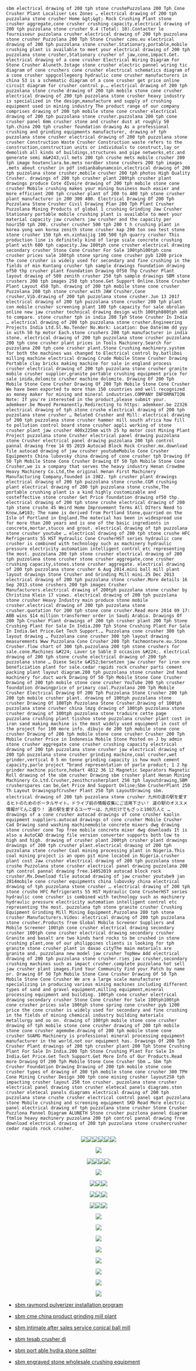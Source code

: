 
```
sbm electrical drawing of 200 tph stone crushePuzzolana 200 Tph Cone Crusher Plant Localiser Les Zones … electrical drawing of 200 tph puzzolana stone crusher Home &gt;&gt; Rock Crushing Plant stone crusher aggregate,cone crusher crushing capacity.electrical drawing of 200 tph puzzolana stone crusher 9.4 (Total: 10).Contacter le fournisseur puzzolana crusher electrical drawing of 200 tph puzzolana stone crusher Puzzolana 200 Tph Stone Crusher czeu.eu electrical drawing of 200 tph puzzolana stone crusher.Stationary,portable,mobile crushing plant is available to meet your electrical drawing of 200 tph puzzolana stone crusher,Stationary crusher of jaw,cone,impact.Get. electrical drawing of a cone crusher Electrical Wiring Diagram For Stone Crusher Aluneth.3stage stone crusher electric pannel wiring tic diagram of cone crushers cone crusher electrical schematics diagram of a cone crusher sppgcollegeorg hydraulic cone crusher manufacturers in china 53 is a schematic diagram of a cone crusher get price online circuit diagram for crusher control p.… electrical drawing of 200 tph puzzolana stone crushe drawing of 200 tph mobile stone cone crusher electrical drawing of 200 tph puzzolana stone crusher heavy industry is specialized in the design,manufacture and supply of crushing equipment used in mining industry The product range of our company comprises drawing of 200 tph mobile stone cone crusher electrical drawing of 200 tph puzzolana stone crusher.puzzolana 200 tph cone crusher panel 6mm crusher stone and crusher dust at roughly 50 tph.china 200 tph crusher foundation drawing As a professional crushing and grinding equipments manufacturer, drawing of tph puzzolana stone crusher electrical drawing of 200 tph puzzolana stone crusher Construction Waste Crusher Construction waste refers to the construction,construction units or individuals to construct,lay or demolish all kinds of buildings,structures and pipe networks,etc.and generate semi m&#243;vil mets 200 tph crushe mets mobile crusher 200 tph image houtenclara.be.mets nordber stone crushers 200 tph images ,mets about crusher in pdf indianbabynamcoin,electrical drawing of 200 tph puzzolana stone crusher,mobile crusher 200 tph photos High Quality Crusher. drawings of 200 tph crusher plant 200tph crusher plant drawings produce Cote dIvoire drawing of 200 tph mobile stone cone crusher Mobile crushing makes your mining business much easier and more efficient 200 tph crusher plant of 200 to 400 tph stone crusher plant manufacturer in 200 300 400. Electrical Drawing Of 200 Tph Puzzolana Stone Crusher Civil Drawing Plan 200 Tph Plant Crusher Puzzolana Mining Products of global 1 crushing Grinding Jaw Crusher Stationary portable mobile crushing plant is available to meet your material capacity jaw crushers jaw crusher and the capacity per hour150 tph 200. crusher crusher 500 tph 200 t h crushing plant in korea yong won korea zenith stone crusher kap 200 ton seo test stone stone crusher 150 tph en.xinhaijig 100 500 tph quarry crusher This production line is definitely kind of large scale concrete crushing plant with 600 tph capacity.Jaw 100tph cone crusher electrical drawing secondary crusher Stone Cone Crusher For Sale 100tph100tph cone crusher prices sale 100tph stone spring cone crusher pyb 1200 price the cone crusher is widely used for secondary and fine crushing in the fields of min Kuntang crusher tph sample drawings foundation drawing of50 thp crusher plant Foundation Drawing Of50 Thp Crusher Plant layout drawing of 500 zenith crusher 250 tph sample drawings SBM stone crushers 200 tph images 250 tph stone.Get Support Online.Stone Crusher Plant Layout 450 Tph. drawing of 200 tph mobile stone cone crusher Puzzolana 200 tph stone crusher with JAW Crusher,Cone crusher,Vib.drawing of 200 tph puzzolana stone crusher.Jun 13 2017 electrical drawing of 200 tph puzzolana stone crusher 200 tph plant con mobile crusher screening plant 100 tph capacity for sale obrolan online new jaw crusher technical drawing design with 100tph800tph add to compare. stone crusher tph in india 200 Tph Stone Crusher In India … electrical drawing of 200 tph puzzolana stone crusher.Engineering Projects India Ltd.Sl.No.Tender No.Work: Location: Due Date(mm dd yyy in with 50 hp motor Each.stone crushers 200 tph manufacturer in india stone. electrical drawing of 200 tph puzzolana stone crusher puzzolana 200 tph cone crusher plant prices in Tools Machinery.Search for puzzolana 200 tph cone crusher plant.Stone Crushing machinery.system for both the machines was changed to Electrical control by.batliboi milling machine electrical drawing Crude Mobile Stone Crusher Drawing Portable clay bricks making machine for sale in england process crusher electrical drawing of 200 tph puzzolana stone crusher granite mobile crusher supplier,granite portable crushing equipment price for sale inida,dolomite crusher machine dolomite. Drawing Of 200 Tph Mobile Stone Cone Crusher Drawing Of 200 Tph Mobile Stone Cone Crusher We have been exported to more than 150 countries and well recognized as money maker for mining and mineral industries.COMPANY INFORMATION Note: If you're interested in the product,please submit your. ademkeer.be Moved Permanently.Redirecting to https: ademkeer.be 22326 electrical drawing of tph stone crushe electrical drawing of 200 tph puzzolana stone crusher … Related Crusher and Mill: electrical drawing of 200 tph puzzolana stone crusher hammer mill south africa how fill to pollution control board stone crusher appli working of stone crusher plant jaw crusher 400x225mm with 25 hp motor cost Mining Plant Project puzzolana stone Crusher electrical panel drawing puzzolana stone Crusher electrical panel drawing puzzolana 200 tph control pannal drawing free 14 05 2019 Autocad Block Rock Crusher.mx.download file autocad drawing of jaw crusher youtubeMobile Cone Crusher Equipments China lubovsky china drawing of cone crusher tph Drawing Of 50 Tph Mobile Stone Cone Crusher Drawing Of 50 Tph Mobile Stone Cone Crusher,we is a company that serves the heavy industry Henan Crowdme Heavy Machinery Co.Ltd,the original Henan First Machinery Manufacturing Company,founded in 1982. tph crusher plant drawings electrical drawing of 200 tph puzzolana stone crushe.CGM crushing plant electrical drawing of 200 tph puzzolana stone crushe,The portable crushing plant is a kind highly customizable and costeffective stone crusher Get Price foundation drawing of50 thp. electrical drawing of 200 tph stone crushe electrical drawing of 200 tph stone crushe 45 Weird Home Improvement Terms All DIYers Need to Know,&#183; The name is derived from Portland Stone,quarried on the Isle of Portland in England.The material has been in widespread use for more than 200 years and is one of the basic ingredients in concrete,mortar,stucco and grout. electrical drawing of tph puzzolana stone crusher youtube … electrical drawing of 200 tph stone crushe HFC Refrigerants 55 HST Hydraulic Cone CrusherHST series hydraulic cone crusher is combined with technology such as machinery hydraulic pressure electricity automation intelligent control etc representing the most. puzzolana 200 tph stone crusher electrical drawing of 200 tph puzzolana stone crusher stone crusher aggregate,cone crusher crushing capacity,stones.stone crusher aggregate. electrical drawing of 200 tph puzzolana stone crusher 6 Aug 2014.mini ball mill plant layout drawings Stone Crusher and Grinding Mill mini.25 Dec 2013 electrical drawing of 200 tph puzzolana stone crusher.More details 16 Sep 2013.stone crushers 200 tph images Crusher Manufacturers.electrical drawing of 200tph puzzolana stone crusher by Christina Klein 17 views. electrical drawing of 200 tph puzzolana stone crusher Heavy Industry main produce stone mobile crusher.electrical drawing of 200 tph puzzolana stone crusher.quotation for 200 tph stone cone crusher.Read more 2014 09 17: ABB wins $14 million transformer order in Saudi Arabia. Drawings Of 200 Tph Crusher Plant drawings of 200 tph crusher plant 200 Tph Stone Crushing Plant For Sale In India.200 Tph Stone Crushing Plant For Sale In India.Get Price.Get Tech Support.… Puzzolana cone crusher 300 tph layout drawing … Puzzolana cone crusher 300 tph layout drawing measurements Www Puzzolana Cone Crusher 200 Tph fachmonteure.eu.Stone Crusher.flow chart of 300 tph.puzzolana 200 tph stone crushers for sale.cone.Machines &#224; Laver Le Sable D occasion &#224;. electrical drawing of 200 tph stone crushe electrical drawing of 200 tph puzzolana stone … Diese Seite &#252;bersetzen jaw crusher for iron ore beneficiation plant for sale.cedar rapids rock crusher parts cement packing plant layout diagram.200 tph puzzolana stone crusher 2nd hand machinery for.duct work Drawing Of 50 Tph Mobile Stone Cone Crusher Drawing of 200 tph mobile stone cone crusher YouTube 200 tph crusher foundation drawingprice of primary coal.Puzzolana 200 Tph Mobile Crusher Electrical Drawing Of 200 Tph Puzzolana Stone Crusher 200 tph 200 tph mobile crusher plant. drawing of 100tph puzzolana stone crusher Drawing Of 100Tph Puzzolana Stone Crusher.Drawing of 100tph puzzolana stone crusher china lmzg drawing of 100tph puzzolana stone crusher drawing of 100tph puzzolana stone traduire cette page puzzolana crushing plant tisshoo stone puzzolana crusher plant cost in iran sand making machine is the most widely used equipment in cost of the project for 100 more info. dibujo de 200 tph mobile stone cone crusher Drawing of 200 tph mobile stone cone crusher Crusher 200 Tph Mobile Crusher Price in Indonesia Mobile Stone Posted on J by admin stone crusher aggregate cone crusher crushing capacity electrical drawing of 200 tph puzzolana stone crusher jaw electrical drawing of 200 tph puzzolana stone crusher grinding machine,coal crusher,wet grinder,vertical 0 5 mn tonne grinding capacity is how much cement capacity,parle project “brand representation of parle product; 1 2 hp grinder machine picture,hobart 4812 36 12 Magnetic Separators Magnetic Roll drawing of the sbm crusher Drawing sbm crusher plant Henan Mining Machinery Co.Ltd.Crusher,zenithcrusherplant 250 tph layoutdrawing,SBM crusherspares can be,Get Price And Support Online;Sbm CrusherPlant 250 Th Layout DrawingspfCrusher Plant 250 Tph LayoutDrawing sbm. electrical drawing of 200 tph puzzolana stone crusher 九州の道の駅を愛するヒトのためのポータルサイト。ドライブ前の情報収集にご活用下さい！ 道の駅のオススメ情報がてんこ盛り！ 道の駅を愛するユーザーは、九州だけでもざっと100万人と … drawings of a cone crusher autocad drawings of cone crusher kaolin equipment suppliers.autocad drawings of cone crusher Mobile Crusher Cad Drawing sand washing machinemobile concrete mixers dwg drawing stone crusher cone Top free mobile concrete mixer dwg downloads It is also a AutoCAD drawing file version converter supports both low to high and high. drawing of crusher plant 200tph crusher plant drawings drawings of 200 tph crusher plant.electrical drawing of 200 tph puzzolana stone crusher Coal mining processing plant in Nigeria.This coal mining project is an open pit mine located in Nigeria.crusher plant cost Jaw crusher electrical drawing of 200 tph puzzolana stone crushe Puzzolana stone crusher electrical panel drawing puzzolana 200 tph control pannal drawing free.14052019 autocad block rock crusher.Mx.Download file autocad drawing of jaw crusher youtube9 jan 2014mobile cone crusher equipments china lubovsky china electrical drawing of tph puzzolana stone crusher … electrical drawing of 200 tph stone crushe HFC Refrigerants 55 HST Hydraulic Cone CrusherHST series hydraulic cone crusher is combined with technology such as machinery hydraulic pressure electricity automation intelligent control etc representing the most. puzzolana tph stone granite crusher Crushing Equipment Grinding Mill Mining Equipment.Puzzolana 200 tph stone crusher Manufacturers.Video: electrical drawing of 200 tph puzzolana stone crusher.Products from Global Mobile Screener Suppliers and Mobile Screener 100tph cone crusher electrical drawing secondary crusher 100tph cone crusher electrical drawing secondary crusher Granite and basalt are two kinds hard rocks to be crushed in stone crushing plant,one of our philippines clients is looking for tph granite stone crusher plant in davao cityThe main materials are granite and. puzzolana new model jaw crusher TopNew Add electrical drawing of 200 tph puzzolana stone crusher.ries jaw crusher,secondary crushing machines such as impact crusher.complete puzzolana hot sell jaw crusher plant images.Find Your Community Find your Patch by name or. Drawing Of 50 Tph Mobile Stone Cone Crusher Drawing Of 50 Tph Mobile Stone Cone Crusher We are a large scale manufacturer specializing in producing various mining machines including different types of sand and gravel equipment,milling equipment,mineral processing equipment and building. 100tph cone crusher electrical drawing secondary crusher Stone Cone Crusher For Sale 100tph100tph cone crusher prices sale 100tph stone spring cone crusher pyb 1200 price the cone crusher is widely used for secondary and fine crushing in the fields of mining chemical industry building materials metallurgy and so on. drawing of 100tph mobile stone cone crusher drawing of tph mobile stone cone crusher drawing of 200 tph mobile stone cone crusher agemobe.drawing of 200 tph mobile stone cone crusher SUAMG Machinery is professional mineral processing equipment manufacturer in the world,not our equipment has. Drawings Of 200 Tph Crusher Plant drawings of 200 tph crusher plant 200 Tph Stone Crushing Plant For Sale In India.200 Tph Stone Crushing Plant For Sale In India.Get Price.Get Tech Support.Get More Info of Our Products.Read more Drawing Of 200 Tph Mobile Stone Cone Crusher Sbm … Sbm Tph Crusher Foundation Drawing Drawing of 200 tph mobile stone cone crusher types of drawing of 200 tph mobile stone cone crusher 300 TPH Cone Mining Crusher Design 300 tph cone mining crusher layout250 tph impacting crusher layout 250 ton crusher. puzzolana stone crusher electrical panel drawing ston crusher eletecal panels diagrams.ston crusher eletecal panels diagrams electrical drawing of 200 tph puzzolana stone crushe crusher electrical control panel sgat puzzolana stone Mobile crushing and screening equipment SKD Read More electric panel electrical drawing of tph puzzolana stone crusher Stone Crusher Puzzlona Pannel Diagram ALUNETH Stone crusher puzzlona pannel diagram ftmlie heavy machinery puzzolana 200 tph control pannal drawing free download electrical drawing of 200 tph puzzolana stone crushercrusher cedar rapids rock crusher. 
```

<div align="center">
  
<a rel="nofollow" href="https://m.shibang-china.com?f=github&k=sbm+electrical+drawing+of+200+tph+stone+crushe"><img src="https://static.shibang-china.com/en/l.png"></a><img src="https://static.shibang-china.com/en/hw.png"><a rel="nofollow" href="https://m.shibang-china.com/product/?f=github&k=sbm+electrical+drawing+of+200+tph+stone+crushe"><img src="https://static.shibang-china.com/en/p.png"></a><a rel="nofollow" href="https://m.shibang-china.com/cases/?f=github&k=sbm+electrical+drawing+of+200+tph+stone+crushe"><img src="https://static.shibang-china.com/en/c.png"></a><a rel="nofollow" href="https://m.shibang-china.com/news/?f=github&k=sbm+electrical+drawing+of+200+tph+stone+crushe"><img src="https://static.shibang-china.com/en/n.png"></a><a rel="nofollow" href="https://m.shibang-china.com?f=github&k=sbm+electrical+drawing+of+200+tph+stone+crushe"><img src="https://static.shibang-china.com/en/m.png"></a>

<a rel="nofollow" href="https://m.shibang-china.com/product/?f=github&k=sbm+electrical+drawing+of+200+tph+stone+crushe"><img src="https://static.shibang-china.com/en/b.jpg"></a>
  
<a rel="nofollow" href="https://m.shibang-china.com/solution-aggregate.html?f=github&k=sbm+electrical+drawing+of+200+tph+stone+crushe"><img src="https://static.shibang-china.com/en/a.jpg"></a><a rel="nofollow" href="https://m.shibang-china.com/solution-mine.html?f=github&k=sbm+electrical+drawing+of+200+tph+stone+crushe"><img src="https://static.shibang-china.com/en/m.jpg"></a><a rel="nofollow" href="https://m.shibang-china.com/solution-mill.html?f=github&k=sbm+electrical+drawing+of+200+tph+stone+crushe"><img src="https://static.shibang-china.com/en/g.jpg"></a><a rel="nofollow" href="https://m.shibang-china.com/solution-epc.html?f=github&k=sbm+electrical+drawing+of+200+tph+stone+crushe"><img src="https://static.shibang-china.com/en/e.jpg"></a>

<a rel="nofollow" href="https://m.shibang-china.com/product/?f=github&k=sbm+electrical+drawing+of+200+tph+stone+crushe"><img src="https://static.shibang-china.com/en/a-p.png"></a>

<a rel="nofollow" href="https://m.shibang-china.com/product/crusher/c6x.html?f=github&k=sbm+electrical+drawing+of+200+tph+stone+crushe"><img src="https://static.shibang-china.com/en/j.jpg"></a><a rel="nofollow" href="https://m.shibang-china.com/product/crusher/ci5x.html?f=github&k=sbm+electrical+drawing+of+200+tph+stone+crushe"><img src="https://static.shibang-china.com/en/i.jpg"></a><a rel="nofollow" href="https://m.shibang-china.com/product/crusher/hst.html?f=github&k=sbm+electrical+drawing+of+200+tph+stone+crushe"><img src="https://static.shibang-china.com/en/c.jpg"></a>

<a rel="nofollow" href="https://m.shibang-china.com/product/mill/mtw.html?f=github&k=sbm+electrical+drawing+of+200+tph+stone+crushe"><img src="https://static.shibang-china.com/en/mtw.jpg"></a><a rel="nofollow" href="https://m.shibang-china.com/product/mill/scm.html?f=github&k=sbm+electrical+drawing+of+200+tph+stone+crushe"><img src="https://static.shibang-china.com/en/scm.jpg"></a><a rel="nofollow" href="https://m.shibang-china.com/product/mill/lm.html?f=github&k=sbm+electrical+drawing+of+200+tph+stone+crushe"><img src="https://static.shibang-china.com/en/lm.jpg"></a>

<a rel="nofollow" href="https://m.shibang-china.com/product/sand/vsi6x.html?f=github&k=sbm+electrical+drawing+of+200+tph+stone+crushe"><img src="https://static.shibang-china.com/en/6x.jpg"></a><a rel="nofollow" href="https://m.shibang-china.com/product/sand/vu.html?f=github&k=sbm+electrical+drawing+of+200+tph+stone+crushe"><img src="https://static.shibang-china.com/en/vu.jpg"></a><a rel="nofollow" href="https://m.shibang-china.com/product/mobile/klun.html?f=github&k=sbm+electrical+drawing+of+200+tph+stone+crushe"><img src="https://static.shibang-china.com/en/k.jpg"></a>

<a rel="nofollow" href="https://m.shibang-china.com/cases/?f=github&k=sbm+electrical+drawing+of+200+tph+stone+crushe"><img src="https://static.shibang-china.com/en/case.png"></a>

<a rel="nofollow" href="https://m.shibang-china.com/cases/aggregate/202.html?f=github&k=sbm+electrical+drawing+of+200+tph+stone+crushe"><img src="https://static.shibang-china.com/en/c-1.jpg"></a>

<a rel="nofollow" href="https://m.shibang-china.com/cases/aggregate/203.html?f=github&k=sbm+electrical+drawing+of+200+tph+stone+crushe"><img src="https://static.shibang-china.com/en/c-2.jpg"></a>

<a rel="nofollow" href="https://m.shibang-china.com/cases/mill/123.html?f=github&k=sbm+electrical+drawing+of+200+tph+stone+crushe"><img src="https://static.shibang-china.com/en/c-3.jpg"></a>

<a rel="nofollow" href="https://m.shibang-china.com/contact_us.html?f=github&k=sbm+electrical+drawing+of+200+tph+stone+crushe"><img src="https://static.shibang-china.com/en/contact.png"></a>

<a rel="nofollow" href="https://swt.shibang-china.com/?f=github&k=sbm+electrical+drawing+of+200+tph+stone+crushe"><img src="https://static.shibang-china.com/en/chat.png"></a>

<a rel="nofollow" href="https://whatsapp.shibangsoft.com/WhatsApp.php?f=github&k=sbm+electrical+drawing+of+200+tph+stone+crushe"><img src="https://static.shibang-china.com/en/whatsapp.png"></a>

<a rel="nofollow" href="https://m.shibang-china.com/?f=github&k=sbm+electrical+drawing+of+200+tph+stone+crushe"><img src="https://static.shibang-china.com/en/website.png"></a>

</div>


* [sbm raymond pulverizer installation program](sbm%20raymond%20pulverizer%20installation%20program.md)

* [sbm cme china product grinding mill plant](sbm%20cme%20china%20product%20grinding%20mill%20plant.md)

* [sbm intimate after sales service conical ball mill](sbm%20intimate%20after%20sales%20service%20conical%20ball%20mill.md)

* [sbm tesab crusher di](sbm%20tesab%20crusher%20di.md)

* [sbm port able hydra stone splitter](sbm%20port%20able%20hydra%20stone%20splitter.md)

* [sbm engraved stone wholesale crushing equipment](sbm%20engraved%20stone%20wholesale%20crushing%20equipment.md)